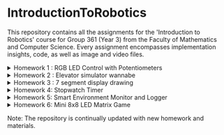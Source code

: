 # IntroductionToRobotics

 This repository contains all the assignments for the 'Introduction to Robotics' course for Group 361 (Year 3) from the Faculty of Mathematics and Computer Science. Every assignment encompasses implementation insights, code, as well as image and video files.

<details>
  <summary> 
    Homework 1 : RGB LED Control with Potentiometers
  </summary>  

 ## RGB LED Control with Potentiometers


The homework contains:
  - The project requirements and description; 
  - A photo of the hardware setup;
  - A link to the video showcasing the functionality;
  - A link to the uploaded code;
 

### Objective
* Interface potentiometers with Arduino to control an RGB LED's individual channels - Red, Green, Blue.
* Learn to harness analog readings from potentiometers and utilize digital electronics techniques for LED control.
* Adhere to a consistent and clean coding style, ensuring the code is well-commented and easily understandable by peers and reviewers.

  
### Components Used
* 1 RGB LED 
* 3 potentiometers 
* Resistors and wires as necessary


### Technical Implementation
* Control each RGB channel of the LED using dedicated potentiometers.
* The Arduino interprets the analog readings from the potentiometers and then produces a mapped output to the RGB LED pins for precise color adjustments.


### Photos of the Hardware Setup
* A detailed view of the Arduino setup on a breadboard with the illuminated LED indicating its active state.

![RGB_ARDUINO_2](https://github.com/uantoniaa/IntroductionToRobotics/assets/93488180/2f1f4875-0148-47ac-bb2a-1f435fe4fd37)


### Code 

[Inspect the code here!](https://github.com/uantoniaa/IntroductionToRobotics/blob/80f7c4016df804830b67b5f0ae75f78f5ca3f558/Homeworks%20-%20Code/Homework-1.ino)



### Video 


[Watch the video here!](https://youtube.com/shorts/LWe2Eiy1l58?feature=share)


</details>

<details>
  <summary> 
    Homework 2 : Elevator simulator wannabe
  </summary>  
 
 ## Elevator simulator wannabe

The homework contains:
  - The project requirements and description; 
  - A photo of the hardware setup;
  - A link to the video showcasing the functionality;
  - A link to the uploaded code;

### Objective
* Simulate a 3-floor elevator control system using LEDs, buttons, and optionally, a buzzer with Arduino.
* Implement button debouncing techniques and coordinate multiple components to represent a real-world elevator system.

### Components Used
* LEDs (At least 4: 3 for the floors and 1 for the elevator’s operational state)
* Buttons (At least 3 for floor calls)
* Buzzer (1) - optional for Computer Science, mandatory for CTI
* Resistors and wires as necessary

### Technical Implementation
* Use LEDs to indicate the elevator's current floor and operational state.
* Incorporate buttons to simulate floor calls, leading to the elevator's movement towards the designated floor after a brief interval.
* Use the buzzer for feedback, indicating elevator movement, door closures, and arrival at the desired floor.
* Implement button debounce techniques to prevent accidental multiple calls.
* Ensure the elevator’s operational LED blinks during movement and remains static when stationary.

### Photos of the Hardware Setup
* A detailed view of the Arduino setup displaying the LEDs in their active state, buttons, and the buzzer.

![ELEVATOR_SIMULATOR](https://github.com/uantoniaa/IntroductionToRobotics/assets/93488180/983b39c9-f2fc-4554-9f30-db669c79cd1c)


### Code 

[Inspect the code here!](https://github.com/uantoniaa/IntroductionToRobotics/blob/80f7c4016df804830b67b5f0ae75f78f5ca3f558/Homeworks%20-%20Code/Homework-2.ino)

### Video 

[Watch the video here!](https://youtube.com/shorts/piyIdvtJ--A?feature=share)
</details>


<details>
  <summary> 
    Homework 3 : 7 segment display drawing
  </summary>  
 
 ## 7 segment display drawing

The homework contains:
  - The project requirements and description; 
  - A photo of the hardware setup;
  - A link to the video showcasing the functionality;
  - A link to the uploaded code;

### Task Requirements

- **General description:** Control a 7-segment display using a joystick to "draw" and toggle segments. Movement should be restricted to adjacent segments only.
- **Components:**
  - 1x 7-segment display
  - 1x Joystick module
  - Resistors and wires as needed
- **Initial Position:** Start with the decimal point (DP) on the display.
- **Functionality:**
  - The current position blinks irrespective of segment state.
  - Use the joystick to move between segment positions without "jumping" over segments.
  - Short pressing the joystick button toggles the segment state (ON/OFF).
  - Long pressing the joystick button resets the display, turning all segments OFF and returning to DP.
- **Interrupts:** Required for CTI students. 



## Objectives

The primary goals of this homework are to:

1. **Understand and Implement Direct Digital Control**: Utilize the digital input from a joystick to control the state of a digital output device, a 7-segment display, in real-time.

2. **Develop Efficient Code**: Create a program that responds to user input without the use of blocking functions such as `delay()`, which can prevent real-time interaction. Instead, use `millis()` or `micros()` to manage timing without halting the execution of the code.

3. **Practice Debouncing**: Implement software debouncing for the joystick button to ensure accurate detection of short and long presses without false triggering due to contact bounce.

4. **Learn to Use Interrupts**: For CTI students, an objective is to correctly utilize interrupts to process the joystick input, thereby learning about interrupt service routines and their role in embedded systems. For Computer Science students, this serves as an additional challenge.

5. **Algorithm Development**: Devise algorithms to navigate between adjacent segments on the 7-segment display in a controlled and predictable manner, as per the given movement table, ensuring that the transitions are logical and do not "jump" over segments.

6. **Implement State Toggle through User Input**: Use the joystick button to toggle the state of the segments on the display, allowing the user to "draw" by turning segments on and off.

7. **Design a User Reset Feature**: Implement a reset functionality that, upon a long press of the joystick button, turns off all segments and resets the display position to the decimal point (DP).

8. **Creative Expansion**: Encourage creative thinking by allowing for bonus points on the addition of extra features such as sounds, lights, or other interactive components.

Through the completion of these objectives, students will gain hands-on experience with direct control of hardware, software debouncing, interrupt handling, and state management, all of which are foundational concepts in robotics and embedded systems programming.

### Photos of the Hardware Setup
* A detailed view of the Arduino setup.

![7 segment display drawing](https://github.com/uantoniaa/IntroductionToRobotics/assets/93488180/80b6ad45-ab9a-4d28-a5f8-fe9cdf6f4b23)
)


### Code 

[Inspect the code here!](https://github.com/uantoniaa/IntroductionToRobotics/blob/c60f9609c446237807a38a9e6778f6c4cd2ae9d2/Homeworks%20-%20Code/Homework-3.ino)



### Video 

[Watch the video here!](https://youtube.com/shorts/gSbU59CDnUo?feature=share)
</details>


<details>
  <summary> 
    Homework 4:  Stopwatch Timer
  </summary>  


 ## Stopwatch timer

The homework contains:
  - The project requirements and description; 
  - A photo of the hardware setup;
  - A link to the video showcasing the functionality;
  - A link to the uploaded code;

### Objective
* The primary goal of this assignment is to create a functional and interactive stopwatch timer using a 4-digit 7-segment display and three buttons. This task will challenge students to apply their skills in digital electronics, programming logic, and user interface design.

  ### Technical Implementation
*The 4-digit 7-segment display should start at "000.0".
Button functionalities:
*Button 1: Start/pause.
*Button 2: Reset (in pause mode) or reset saved laps (in lap viewing mode).
*Button 3: Save lap (in counting mode) or cycle through last saved laps (up to 4 laps).

### Photos of the Hardware Setup
* A detailed view of the Arduino setup displaying the LEDs in their active state, buttons, and the buzzer.

![Stopwatch Timer](https://github.com/uantoniaa/IntroductionToRobotics/assets/93488180/6278af40-7dc6-45fc-ad39-4c50e5614d98)


### Code 

[Inspect the code here!](https://github.com/uantoniaa/IntroductionToRobotics/blob/a64797d8e8da7022f92dc4f8bf1d0e35e4d69b4c/Homeworks%20-%20Code/Homework-4.ino)

### Video 

[Watch the video here!](https://youtube.com/shorts/PJygiogoYvA?si=OAt7j-lUY0WDj-IZ)
</details>

<details>
  <summary> 
    Homework 5: Smart Environment Monitor and Logger
  </summary>  

## Smart Environment Monitor and Logger

The homework contains:
  - The project requirements and description; 
  - A photo of the hardware setup;
  - A link to the video showcasing the functionality;
  - A link to the uploaded code;

### Objective
* Develop a "Smart Environment Monitor and Logger" using Arduino.
* Utilize various sensors to gather environmental data, log this data into EEPROM, and provide feedback via an RGB LED.
* Implement a user interface through a Serial Menu.

### Components Used
* Arduino Uno Board
* Ultrasonic Sensor (HC-SR04)
* LDR (Light-Dependent Resistor)
* RGB LED
* Resistors as needed
* Breadboard and connecting wires
* (Optional) Additional sensors/components for extended functionality

### Technical Implementation
* Integrate sensor readings and memory management for environmental monitoring.
* Implement Serial Communication for user interaction and system configuration.
* Establish a menu system for adjusting sensor settings and viewing logged data.
* Provide visual feedback using an RGB LED based on sensor readings and thresholds.



### Photos of the Hardware Setup
* A detailed view of the Arduino setup with sensors and the RGB LED.

![Smart_Environment_Monitor_Setup](https://github.com/uantoniaa/IntroductionToRobotics/assets/93488180/8bd71ee8-0d3c-4478-af17-2ac16ae51ef6)


### Code 

[Inspect the code here!](https://github.com/uantoniaa/IntroductionToRobotics/blob/main/Homeworks%20-%20Code/Homework-5.ino)

### Video 

[Watch the video here!](https://youtu.be/6L7syGTK26M?si=1O16G_nDEn6O_oeO)


</details>

<details>
  <summary> 
    Homework 6: Mini 8x8 LED Matrix Game
  </summary> 

## Mini 8x8 LED Matrix Game

The homework contains:

The project requirements and description;
 - A photo of the hardware setup;
 - A link to the video showcasing the functionality;
 - A link to the uploaded code;

### Objective
* Create an interactive game on an 8x8 LED matrix, incorporating elements like a player, bombs/bullets, and walls.
*Explore creativity and programming skills by designing a game with a unique concept and engaging mechanics.


### Components Used
* Arduino Uno Board
* Joystick
* 8x8 LED Matrix
* MAX7219 LED Driver
* Resistors and capacitors as needed
* Breadboard and connecting wires
* (Optional) Additional sensors/components for extended functionality (I didn't use)

### Technical Implementation
* Utilize the 8x8 LED matrix for game display.
* Implement controls using a joystick to navigate the player across the matrix.
* Program different blinking patterns for various game elements (player, bombs/bullets, walls).
* Ensure smooth control and logical placement of walls and other elements in the game.

 
### Photos of the Hardware Setup
* A detailed view of the Arduino setup with the 8x8 LED Matrix and controls.
8x8 LED Matrix Game

![8x8 LED Matrix Game](https://github.com/uantoniaa/IntroductionToRobotics/assets/93488180/8bd71ee8-0d3c-4478-af17-2ac16ae51ef6)


### Code 

[Inspect the code here!](https://github.com/uantoniaa/IntroductionToRobotics/blob/main/Homeworks%20-%20Code/Homework-5.ino)

### Video 

[Watch the video here!](https://youtu.be/6L7syGTK26M?si=1O16G_nDEn6O_oeO)


</details>


Note: The repository is continually updated with new homework and materials. 
